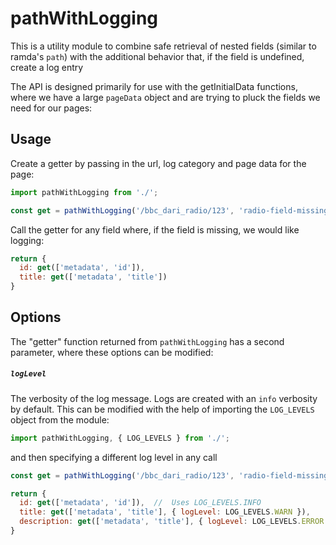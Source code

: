 # pathWithLogging
This is a utility module to combine safe retrieval of nested fields (similar to ramda's `path`) with the additional behavior that, if the field is undefined, create a log entry

The API is designed primarily for use with the getInitialData functions, where we have a large `pageData` object and are trying to pluck the fields we need for our pages:

## Usage

Create a getter by passing in the url, log category and page data for the page:

```javascript
import pathWithLogging from './';

const get = pathWithLogging('/bbc_dari_radio/123', 'radio-field-missing', pageData);
```

Call the getter for any field where, if the field is missing, we would like logging:

```javascript
return {
  id: get(['metadata', 'id']),
  title: get(['metadata', 'title'])
}
```

## Options
The "getter" function returned from `pathWithLogging` has a second parameter, where these options can be modified:

##### `logLevel`
The verbosity of the log message.  Logs are created with an `info` verbosity by default.  This can be modified with the help of importing the `LOG_LEVELS` object from the module:

```javascript
import pathWithLogging, { LOG_LEVELS } from './';
```

and then specifying a different log level in any call

```javascript
const get = pathWithLogging('/bbc_dari_radio/123', 'radio-field-missing', pageData);

return {
  id: get(['metadata', 'id']),  //  Uses LOG_LEVELS.INFO
  title: get(['metadata', 'title'], { logLevel: LOG_LEVELS.WARN }),
  description: get(['metadata', 'title'], { logLevel: LOG_LEVELS.ERROR })
}
```